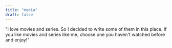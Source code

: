 ```yaml
---
title: "media"
draft: false
---
```


"I love movies and series. So I decided to write some of them in this place. If you like movies and series like me, choose one you haven't watched before and enjoy!"
